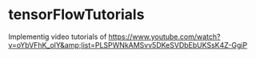 # tensorFlowTutorials
Implementig video tutorials of https://www.youtube.com/watch?v=oYbVFhK_olY&amp;list=PLSPWNkAMSvv5DKeSVDbEbUKSsK4Z-GgiP
